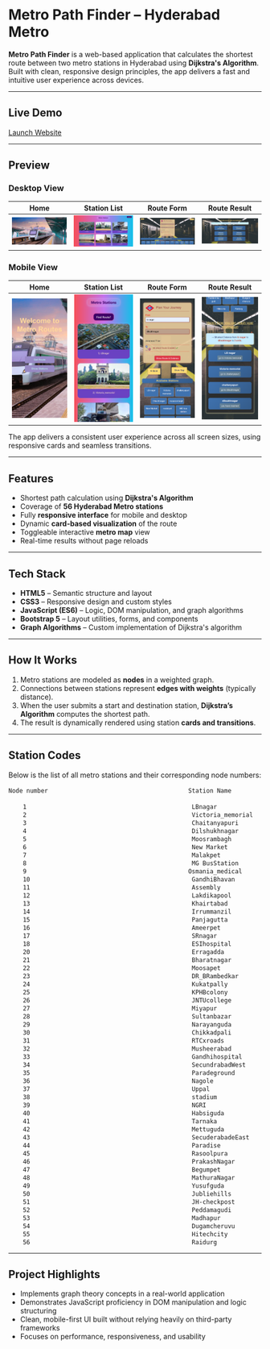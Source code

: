 # Metro Path Finder – Hyderabad Metro

**Metro Path Finder** is a web-based application that calculates the shortest route between two metro stations in Hyderabad using **Dijkstra's Algorithm**. Built with clean, responsive design principles, the app delivers a fast and intuitive user experience across devices.

---

## Live Demo

[Launch Website](https://nikhil-karoriya.github.io/Metro-Path-Finder/index.html)

---

## Preview

### Desktop View

| Home | Station List | Route Form | Route Result |
|------|--------------|------------|--------------|
| ![Home - Wide](docs/pics/show/full_home.jpeg) | ![Stations - Wide](docs/pics/show/full_stations.jpeg) | ![Form - Wide](docs/pics/show/full_form.jpeg) | ![Route - Wide](docs/pics/show/full_route.jpeg) |

### Mobile View

| Home | Station List | Route Form | Route Result |
|------|--------------|------------|--------------|
| ![Home - Mobile](docs/pics/show/mobile_home.png) | ![Stations - Mobile](docs/pics/show/mobile_stations.png) | ![Form - Mobile](docs/pics/show/mobile_fill.png) | ![Route - Mobile](docs/pics/show/mobile_route.png) |

The app delivers a consistent user experience across all screen sizes, using responsive cards and seamless transitions.

---

## Features

- Shortest path calculation using **Dijkstra's Algorithm**
- Coverage of **56 Hyderabad Metro stations**
- Fully **responsive interface** for mobile and desktop
- Dynamic **card-based visualization** of the route
- Toggleable interactive **metro map** view
- Real-time results without page reloads

---

## Tech Stack

- **HTML5** – Semantic structure and layout
- **CSS3** – Responsive design and custom styles
- **JavaScript (ES6)** – Logic, DOM manipulation, and graph algorithms
- **Bootstrap 5** – Layout utilities, forms, and components
- **Graph Algorithms** – Custom implementation of Dijkstra's algorithm

---

## How It Works

1. Metro stations are modeled as **nodes** in a weighted graph.
2. Connections between stations represent **edges with weights** (typically distance).
3. When the user submits a start and destination station, **Dijkstra’s Algorithm** computes the shortest path.
4. The result is dynamically rendered using station **cards and transitions**.

---

## Station Codes

Below is the list of all metro stations and their corresponding node numbers:


    Node number                                       Station Name
    
        1                                              LBnagar
        2                                              Victoria_memorial
        3                                              Chaitanyapuri
        4                                              Dilshukhnagar
        5                                              Moosrambagh
        6                                              New Market
        7                                              Malakpet
        8                                              MG BusStation
        9                                             Osmania_medical
        10                                             GandhiBhavan
        11                                             Assembly
        12                                             Lakdikapool
        13                                             Khairtabad
        14                                             Irrummanzil
        15                                             Panjagutta
        16                                             Ameerpet
        17                                             SRnagar
        18                                             ESIhospital
        20                                             Erragadda
        21                                             Bharatnagar
        22                                             Moosapet
        23                                             DR_BRambedkar
        24                                             Kukatpally
        25                                             KPHBcolony
        26                                             JNTUcollege
        27                                             Miyapur
        28                                             Sultanbazar
        29                                             Narayanguda
        30                                             Chikkadpali
        31                                             RTCxroads
        32                                             Musheerabad
        33                                             Gandhihospital
        34                                             SecundrabadWest
        35                                             Paradeground
        36                                             Nagole
        37                                             Uppal
        38                                             stadium
        39                                             NGRI
        40                                             Habsiguda
        41                                             Tarnaka
        42                                             Mettuguda
        43                                             SecuderabadeEast
        44                                             Paradise
        45                                             Rasoolpura
        46                                             PrakashNagar
        47                                             Begumpet
        48                                             MathuraNagar
        49                                             Yusufguda
        50                                             Jubliehills
        51                                             JH-checkpost
        52                                             Peddamagudi
        53                                             Madhapur
        54                                             Dugamcheruvu
        55                                             Hitechcity
        56                                             Raidurg

---

## Project Highlights

- Implements graph theory concepts in a real-world application
- Demonstrates JavaScript proficiency in DOM manipulation and logic structuring
- Clean, mobile-first UI built without relying heavily on third-party frameworks
- Focuses on performance, responsiveness, and usability
